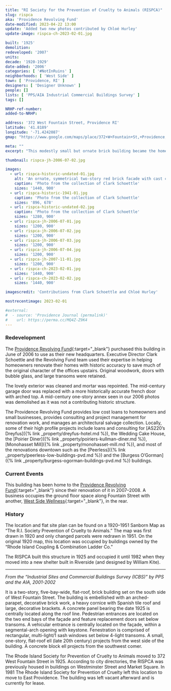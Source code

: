 ```yaml
---
title: "RI Society for the Prevention of Cruelty to Animals (RISPCA)"
slug: rispca
aka: 'Providence Revolving Fund'
date-modified: 2023-04-22 13:00
update: 'Added two new photos contributed by Chloé Hurley'
update-image: rispca-ch-2023-02-01.jpg

built: '1925'
demolition:
redeveloped: '2007'
units:
decade: '1920-1929'
date-added: '2006'
categories: [ '#NotInRuins' ]
neighborhoods: [ 'West Side' ]
town: [ 'Providence, RI' ]
designers: [ 'Designer Unknown' ]
people: []
lists: [ 'PPS/AIA Industrial Commercial Buildings Survey' ]
tags: []

NRHP-ref-number:
added-to-NRHP:

address: '372 West Fountain Street, Providence RI'
latitude: '41.8189'
longitude: '-71.4242087'
gmap: "https://www.google.com/maps/place/372+W+Fountain+St,+Providence,+RI+02903/@41.8189,-71.4242087,17z/data=!3m1!4b1!4m5!3m4!1s0x89e4457309d96dab:0xe8f411a8df7d9147!8m2!3d41.8189!4d-71.42202"

meta: ""
excerpt: "This modestly small but ornate brick building became the home to the Providence Revolving Fund"

thumbnail: rispca-jh-2006-07-02.jpg

images:
  - url: rispca-historic-undated-01.jpg
    alt: 'An ornate, symmetrical two-story red brick facade with cast concrete quoins and decorative elements. The roofline has a central contrete panel with the numbers “1925” featured. A shallow decorative roof supported by large decorative wooden brackets is tiled in the spanish style. A central garage door is located on the first floor, now turned into a heavy french door.'
    caption: 'Photo from the collection of Clark Schoettle'
    sizes: '1440, 900'
  - url: rispca-historic-1941-01.jpg
    caption: 'Photo from the collection of Clark Schoettle'
    sizes: '896, 678'
  - url: rispca-historic-undated-02.jpg
    caption: 'Photo from the collection of Clark Schoettle'
    sizes: '1280, 900'
  - url: rispca-jh-2006-07-01.jpg
    sizes: '1200, 900'
  - url: rispca-jh-2006-07-02.jpg
    sizes: '1200, 900'
  - url: rispca-jh-2006-07-03.jpg
    sizes: '1200, 900'
  - url: rispca-jh-2006-07-04.jpg
    sizes: '1200, 900'
  - url: rispca-jh-2007-11-01.jpg
    sizes: '1200, 900'
  - url: rispca-ch-2023-02-01.jpg
    sizes: '1440, 900'
  - url: rispca-ch-2023-02-02.jpg
    sizes: '1440, 900'

imagescredit: 'Contributions from Clark Schoettle and Chloé Hurley'

mostrecentimage: 2023-02-01

#external:
#  - source: 'Providence Journal (permalink)'
#    url: https://perma.cc/MQ4Z-Z9K4
---
```


### Redevelopment

The [Providence Revolving Fund](//revolvingfund.org){:target="_blank"} purchased this building in June of 2006 to use as their new headquarters. Executive Director Clark Schoettle and the Revolving Fund team used their expertise in helping homeowners renovate their homes with historic accuracy to save much of the original character of the offices upstairs. Original woodwork, doors with bubble glass, and large transoms were retained. 

The lovely exterior was cleaned and mortar was repointed. The mid-century garage door was replaced with a more historically accurate french door with arched top. A mid-century one-story annex seen in our 2006 photos was demolished as it was not a contributing historic structure. 

The Providence Revolving Fund provides low cost loans to homeowners and small businesses, provides consulting and project management for renovation work, and manages an architectural salvage collection. Locally, some of their high profile projects include loans and consulting for [AS220’s Dreyfus]({% link _property/dreyfus-hotel.md %}), the Wedding Cake House, the [Poirier Diner]({% link _property/poiriers-kullman-diner.md %}), [Monohasset Mill]({% link _property/monohasset-mill.md %}), and most of the renovations downtown such as the [Peerless]({% link _property/peerless-low-buildings-pvd.md %}) and the [Burgess O’Gorman]({% link _property/burgess-ogorman-buildings-pvd.md %}) buildings.


### Current Events

This building has been home to the [Providence Revolving Fund](//revolsingfund.org){:target="_blank"} since their renovation of it in 2007–2008. A business occupies the ground floor space along Fountain Street with another, [West Side Wellness](http://www.westsidewell.com){:target="_blank"}, in the rear. 


### History

The location and flat site plan can be found on a 1920–1951 Sanborn Map as “The R.I. Society Prevention of Cruelty to Animals.” The map was first drawn in 1920 and only changed parcels were redrawn in 1951. On the original 1920 map, this location was occupied by buildings owned by the “Rhode Island Coupling & Combination Ladder Co.”

The <span class="abbr">RISPCA</span> built this structure in 1925 and occupied it until 1982 when they moved into a new shelter built in Riverside (and designed by William Kite). 

***

_From the “Industrial Sites and Commercial Buildings Survey (ICBS)” by PPS and the AIA, 2001-2002_

It is a two-story, five-bay-wide, flat-roof, brick building set on the south side of West Fountain Street. The building is embellished with an arched-parapet, decorative brick work, a heavy cornice with Spanish tile roof and large, decorative brackets. A concrete panel bearing the date 1925 is centrally located along the roof line. Pedestrian entrances are located on the two end bays of the façade and feature replacement doors set below transoms. A vehicular entrance is centrally located on the façade, within a segmental-arch opening with keystone. Fenestration is comprised of rectangular, multi-light/1 sash windows set below 4-light transoms. A small, one-story, flat-roof ell (late 20th century) projects from the west side of the building. A concrete block ell projects from the southwest comer.

The Rhode Island Society for Prevention of Cruelty to Animals moved to 372 West Fountain Street in 1925. According to city directories, the <span class="abbr">RISPCA</span> was previously housed in buildings on Westminster Street and Market Square. In 1981 The Rhode Island Society for Prevention of Cruelty left this location to move to East Providence. The building was left vacant afterward and is currently for lease.
